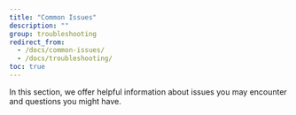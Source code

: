 ```yaml
---
title: "Common Issues"
description: ""
group: troubleshooting
redirect_from:
  - /docs/common-issues/
  - /docs/troubleshooting/
toc: true
---
```

In this section, we offer helpful information about issues you may encounter and questions you might have.
